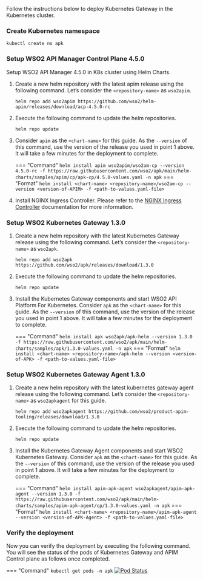 
Follow the instructions below to deploy Kubernetes Gateway in the Kubernetes cluster.

### Create Kubernetes namespace

``` 
kubectl create ns apk
```

### Setup WSO2 API Manager Control Plane 4.5.0

Setup WSO2 API Manager 4.5.0 in K8s cluster using Helm Charts.

1. Create a new helm repository with the latest apim release using the following command. Let’s consider the ```<repository-name>``` as ```wso2apim```.

    ```console
    helm repo add wso2apim https://github.com/wso2/helm-apim/releases/download/acp-4.5.0-rc
    ```

2. Execute the following command to update the helm repositories.

    ```console
    helm repo update
    ```

3. Consider ```apim``` as the ```<chart-name>``` for this guide. As the ```--version``` of this command, use the version of the release you used in point 1 above. It will take a few minutes for the deployment to complete.

    === "Command"
        ```
        helm install apim wso2apim/wso2am-cp --version 4.5.0-rc -f https://raw.githubusercontent.com/wso2/apk/main/helm-charts/samples/apim/cp/apk-cp/4.5.0-values.yaml -n apk
        ```
    === "Format"
        ```
        helm install <chart-name> <repository-name>/wso2am-cp --version <version-of-APIM> -f <path-to-values.yaml-file>
        ```

4. Install NGINX Ingress Controller. Please refer to the <a href="https://kubernetes.github.io/ingress-nginx/deploy/#local-development-clusters" target="_blank">NGINX Ingress Controller</a> documentation for more information.

### Setup WSO2 Kubernetes Gateway 1.3.0

1. Create a new helm repository with the latest Kubernetes Gateway release using the following command. Let’s consider the ```<repository-name>``` as ```wso2apk```.

    ```console
    helm repo add wso2apk https://github.com/wso2/apk/releases/download/1.3.0
    ```

2. Execute the following command to update the helm repositories.

    ```console
    helm repo update
    ```
   
3. Install the Kubernetes Gateway components and start WSO2 API Platform For Kubernetes. Consider ```apk``` as the ```<chart-name>``` for this guide. As the ```--version``` of this command, use the version of the release you used in point 1 above. It will take a few minutes for the deployment to complete.

    === "Command"
        ```
        helm install apk wso2apk/apk-helm --version 1.3.0 -f https://raw.githubusercontent.com/wso2/apk/main/helm-charts/samples/apk/1.3.0-values.yaml -n apk
        ``` 
    === "Format"
        ```
        helm install <chart-name> <repository-name>/apk-helm --version <version-of-APK> -f <path-to-values.yaml-file>
        ```


### Setup WSO2 Kubernetes Gateway Agent 1.3.0

1. Create a new helm repository with the latest kubernetes gateway agent release using the following command. Let’s consider the ```<repository-name>``` as ```wso2apkagent``` for this guide.

    ```console
    helm repo add wso2apkagent https://github.com/wso2/product-apim-tooling/releases/download/1.3.0
    ```

2. Execute the following command to update the helm repositories.

    ```console
    helm repo update
    ```

3. Install the Kubernetes Gateway Agent components and start WSO2 Kubernetes Gateway. Consider ```apk``` as the ```<chart-name>``` for this guide. As the ```--version``` of this command, use the version of the release you used in point 1 above. It will take a few minutes for the deployment to complete.

    === "Command"
        ```
        helm install apim-apk-agent wso2apkagent/apim-apk-agent --version 1.3.0 -f https://raw.githubusercontent.com/wso2/apk/main/helm-charts/samples/apim-apk-agent/cp/1.3.0-values.yaml -n apk
        ```
    === "Format"
        ```
        helm install <chart-name> <repository-name>/apim-apk-agent --version <version-of-APK-Agent> -f <path-to-values.yaml-file>
        ```

### Verify the deployment

Now you can verify the deployment by executing the following command. You will see the status of the pods of Kubernetes Gateway and APIM Control plane as follows once completed.

=== "Command"
    ```
    kubectl get pods -n apk
    ```
    [![Pod Status](../assets/img/get-started/cp-podstatus.png)](../assets/img/get-started/cp-podstatus.png)